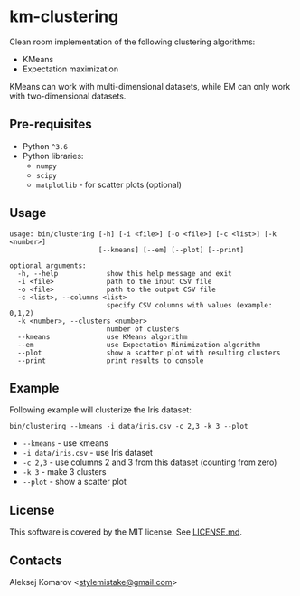 # km-clustering

Clean room implementation of the following clustering algorithms:

- KMeans
- Expectation maximization

KMeans can work with multi-dimensional datasets, while EM can only work with
two-dimensional datasets.


## Pre-requisites

- Python `^3.6`
- Python libraries:
  - `numpy`
  - `scipy`
  - `matplotlib` - for scatter plots (optional)


## Usage

```
usage: bin/clustering [-h] [-i <file>] [-o <file>] [-c <list>] [-k <number>]
                      [--kmeans] [--em] [--plot] [--print]

optional arguments:
  -h, --help            show this help message and exit
  -i <file>             path to the input CSV file
  -o <file>             path to the output CSV file
  -c <list>, --columns <list>
                        specify CSV columns with values (example: 0,1,2)
  -k <number>, --clusters <number>
                        number of clusters
  --kmeans              use KMeans algorithm
  --em                  use Expectation Minimization algorithm
  --plot                show a scatter plot with resulting clusters
  --print               print results to console
```


## Example

Following example will clusterize the Iris dataset:

```
bin/clustering --kmeans -i data/iris.csv -c 2,3 -k 3 --plot
```

- `--kmeans` - use kmeans
- `-i data/iris.csv` - use Iris dataset
- `-c 2,3` - use columns 2 and 3 from this dataset (counting from zero)
- `-k 3` - make 3 clusters
- `--plot` - show a scatter plot


## License

This software is covered by the MIT license. See [LICENSE.md].


## Contacts

Aleksej Komarov <[stylemistake@gmail.com]>


[LICENSE.md]: LICENSE.md
[stylemistake@gmail.com]: mailto:stylemistake@gmail.com
